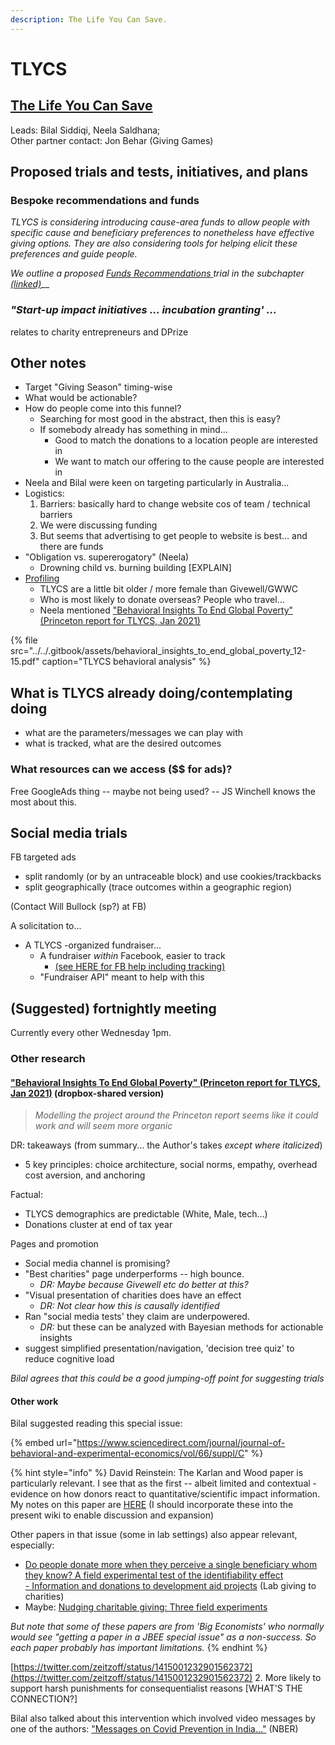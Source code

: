 ```yaml
---
description: The Life You Can Save.
---
```


# TLYCS

## [The Life You Can Save ](https://www.thelifeyoucansave.org/)

Leads: Bilal Siddiqi, Neela Saldhana;  
Other partner contact: Jon Behar \(Giving Games\)

## Proposed trials and tests, initiatives, and plans

### **Bespoke recommendations and funds**

_TLYCS is considering introducing cause-area funds to allow people with specific cause and beneficiary preferences to nonetheless have effective giving options.  They are also considering tools for helping elicit these preferences and guide people._ 

_We outline a proposed_ [_Funds Recommendations_ ](funds-recommendations-trial.md)_trial in the subchapter_ [_\(linked\)_](funds-recommendations-trial.md)\_\_

### _"Start-up impact initiatives ... incubation granting' ..._ 

relates to charity entrepreneurs and DPrize



## Other notes

* Target "Giving Season" timing-wise
* What would be actionable?
* How do people come into this funnel?
  * Searching for most good in the abstract, then this is easy?
  * If somebody already has something in mind… 
    * Good to match the donations to a location people are interested in
    * We want to match our offering to the cause people are interested in 
* Neela and Bilal were keen on targeting particularly in Australia...
* Logistics: 
  1. Barriers: basically hard to change website cos of team / technical barriers
  2. We were discussing funding 
  3. But seems that advertising to get people to website is best… and there are funds
* "Obligation vs. supererogatory" \(Neela\)
  * Drowning child vs. burning building \[EXPLAIN\]
* [Profiling](../../profiling-and-segmentation/profiling-discussion.md)
  * TLYCS are a little bit older / more female than Givewell/GWWC
  * Who is most likely to donate overseas? People who travel…
  * Neela mentioned ["Behavioral Insights To End Global Poverty" \(Princeton report for TLYCS, Jan 2021\)](https://www.dropbox.com/s/xggx5gz4k0219gt/SPI%20591b%20-%20Behavioral%20Insights%20To%20End%20Global%20Poverty%20-%20Jan%202021.pdf?dl=0)

{% file src="../../.gitbook/assets/behavioral\_insights\_to\_end\_global\_poverty\_12-15.pdf" caption="TLYCS behavioral analysis" %}

## **What is TLYCS already doing/contemplating doing**

* what are the parameters/messages we can play with
* what is tracked, what are the desired outcomes



### What resources can we access \($$ for ads\)?

Free GoogleAds thing -- maybe not being used? -- JS Winchell knows the most about this.

## **Social media trials**

FB targeted ads 

* split randomly \(or by an untraceable block\) and use cookies/trackbacks
* split geographically \(trace outcomes within a geographic region\) 

\(Contact Will Bullock \(sp?\) at FB\) 

A solicitation to... 

* A TLYCS -organized fundraiser... 
  * A fundraiser _within_ Facebook, easier to track
    * [\(see HERE for FB help including tracking\)](https://www.facebook.com/help/1787615158233986)
  * "Fundraiser API" meant to help with this 

## **\(Suggested\) fortnightly meeting**

Currently every other Wednesday 1pm.



### **Other research** 

#### ["Behavioral Insights To End Global Poverty" \(Princeton report for TLYCS, Jan 2021\)](https://www.dropbox.com/s/xggx5gz4k0219gt/SPI%20591b%20-%20Behavioral%20Insights%20To%20End%20Global%20Poverty%20-%20Jan%202021.pdf?dl=0) \(dropbox-shared version\)

> _Modelling the project around the Princeton report seems like it could work and will seem more organic_

DR: takeaways \(from summary... the Author's takes _except where italicized_\)

* 5 key principles: choice architecture, social norms, empathy, overhead cost aversion, and anchoring

Factual:

* TLYCS demographics are predictable \(White, Male, tech...\)
* Donations cluster at end of tax year 

Pages and promotion

*  Social media channel is promising?
* "Best charities" page underperforms -- high bounce.
  * _DR: Maybe because Givewell etc do better at this?_
* "Visual presentation of charities does have an effect
  * _DR: Not clear how this is causally identified_
* Ran "social media tests' they claim are underpowered. 
  * _DR:_ but these can be analyzed with Bayesian methods for actionable insights
* suggest simplified presentation/navigation, 'decision tree quiz' to reduce cognitive load

_Bilal agrees that this could be a good jumping-off point for suggesting trials_

#### Other work 

Bilal suggested reading this special issue: 

{% embed url="https://www.sciencedirect.com/journal/journal-of-behavioral-and-experimental-economics/vol/66/suppl/C" %}

{% hint style="info" %}
David Reinstein: The Karlan and Wood paper is particularly relevant. I see that as the first -- albeit limited and contextual -  evidence on how donors react to quantitative/scientific impact information.  My notes on this paper are [HERE](https://daaronr.github.io/ea_giving_barriers/eval-aversion.html#analytical-grinch) \(I should incorporate these into the present wiki to enable discussion and expansion\)  
  
Other papers in that issue \(some in lab settings\) also appear relevant, especially:  
- [Do people donate more when they perceive a single beneficiary whom they know? A field experimental test of the identifiability effect](https://www.sciencedirect.com/science/article/pii/S2214804316300179)  
[- Information and donations to development aid projects](https://www.sciencedirect.com/science/article/abs/pii/S2214804316300295) \(Lab giving to charities\)   
- Maybe:  [Nudging charitable giving: Three field experiments](https://www.sciencedirect.com/science/article/abs/pii/S2214804316300222)  
  
_But note that some of these papers are from 'Big Economists' who normally would see "getting a paper in a JBEE special issue" as a non-success. So each paper probably has important limitations._ 
{% endhint %}

[https://twitter.com/zeitzoff/status/1415001232901562372](https://twitter.com/zeitzoff/status/1415001232901562372) 2. More likely to support harsh punishments for consequentialist reasons \[WHAT'S THE CONNECTION?\]

Bilal also talked about this intervention which involved video messages by one of the authors: ["Messages on Covid Prevention in India..."](https://www.nber.org/system/files/working_papers/w27496/w27496.pdf) \(NBER\) 

